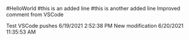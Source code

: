 #HelloWorld
#this is an added line
#this is another added line
Improved comment from VSCode 

Test VSCode pushes
 6/19/2021 2:52:38 PM
New modification  6/20/2021 11:35:53 AM

